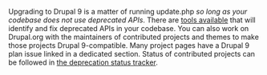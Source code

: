 Upgrading to Drupal 9 is a matter of running update.php _so long as your codebase does not use deprecated APIs_. There are [tools available](https://www.drupal.org/docs/9/how-to-prepare-your-drupal-7-or-8-site-for-drupal-9/deprecation-checking-and-correction-tools) that will identify and fix deprecated APIs in your codebase. You can also work on Drupal.org with the maintainers of contributed projects and themes to make those projects Drupal 9-compatible. Many project pages have a Drupal 9 plan issue linked in a dedicated section. Status of contributed projects can be followed in [the deprecation status tracker](https://dev.acquia.com/drupal9/deprecation%5Fstatus).